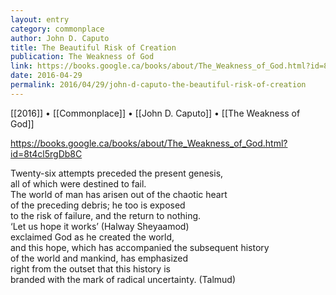 ```yaml
---
layout: entry
category: commonplace
author: John D. Caputo
title: The Beautiful Risk of Creation
publication: The Weakness of God
link: https://books.google.ca/books/about/The_Weakness_of_God.html?id=8t4cl5rgDb8C
date: 2016-04-29
permalink: 2016/04/29/john-d-caputo-the-beautiful-risk-of-creation
---
```


[[2016]] • [[Commonplace]] • [[John D. Caputo]] • [[The Weakness of God]]

https://books.google.ca/books/about/The_Weakness_of_God.html?id=8t4cl5rgDb8C

Twenty-six attempts preceded the present genesis,
<br>all of which were destined to fail.
<br>The world of man has arisen out of the chaotic heart
<br>of the preceding debris; he too is exposed
<br>to the risk of failure, and the return to nothing.
<br>‘Let us hope it works’ (Halway Sheyaamod)
<br>exclaimed God as he created the world,
<br>and this hope, which has accompanied the subsequent history
<br>of the world and mankind, has emphasized 
<br>right from the outset that this history is 
<br>branded with the mark of radical uncertainty. (Talmud)